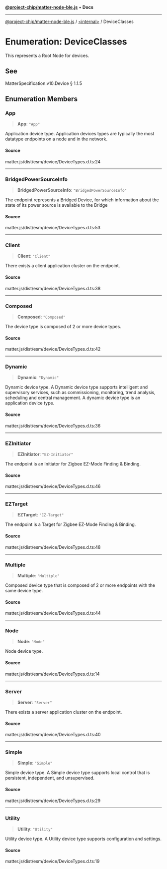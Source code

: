 [**@project-chip/matter-node-ble.js**](../../README.md) • **Docs**

***

[@project-chip/matter-node-ble.js](../../globals.md) / [\<internal\>](../README.md) / DeviceClasses

# Enumeration: DeviceClasses

This represents a Root Node for devices.

## See

MatterSpecification.v10.Device § 1.1.5

## Enumeration Members

### App

> **App**: `"App"`

Application device type.
Application devices types are typically the most datatype endpoints on a node and in the network.

#### Source

matter.js/dist/esm/device/DeviceTypes.d.ts:24

***

### BridgedPowerSourceInfo

> **BridgedPowerSourceInfo**: `"BridgedPowerSourceInfo"`

The endpoint represents a Bridged Device, for which information about the state of
its power source is available to the Bridge

#### Source

matter.js/dist/esm/device/DeviceTypes.d.ts:53

***

### Client

> **Client**: `"Client"`

There exists a client application cluster on the endpoint.

#### Source

matter.js/dist/esm/device/DeviceTypes.d.ts:38

***

### Composed

> **Composed**: `"Composed"`

The device type is composed of 2 or more device types.

#### Source

matter.js/dist/esm/device/DeviceTypes.d.ts:42

***

### Dynamic

> **Dynamic**: `"Dynamic"`

Dynamic device type.
A Dynamic device type supports intelligent and supervisory services, such as commissioning,
monitoring, trend analysis, scheduling and central management. A dynamic device type is an
application device type.

#### Source

matter.js/dist/esm/device/DeviceTypes.d.ts:36

***

### EZInitiator

> **EZInitiator**: `"EZ-Initiator"`

The endpoint is an Initiator for Zigbee EZ-Mode Finding & Binding.

#### Source

matter.js/dist/esm/device/DeviceTypes.d.ts:46

***

### EZTarget

> **EZTarget**: `"EZ-Target"`

The endpoint is a Target for Zigbee EZ-Mode Finding & Binding.

#### Source

matter.js/dist/esm/device/DeviceTypes.d.ts:48

***

### Multiple

> **Multiple**: `"Multiple"`

Composed device type that is composed of 2 or more endpoints with the same device type.

#### Source

matter.js/dist/esm/device/DeviceTypes.d.ts:44

***

### Node

> **Node**: `"Node"`

Node device type.

#### Source

matter.js/dist/esm/device/DeviceTypes.d.ts:14

***

### Server

> **Server**: `"Server"`

There exists a server application cluster on the endpoint.

#### Source

matter.js/dist/esm/device/DeviceTypes.d.ts:40

***

### Simple

> **Simple**: `"Simple"`

Simple device type.
A Simple device type supports local control that is persistent, independent, and unsupervised.

#### Source

matter.js/dist/esm/device/DeviceTypes.d.ts:29

***

### Utility

> **Utility**: `"Utility"`

Utility device type.
A Utility device type supports configuration and settings.

#### Source

matter.js/dist/esm/device/DeviceTypes.d.ts:19
